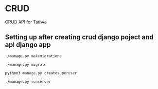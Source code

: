 # CRUD
CRUD API for Tathva

## Setting up after creating crud django poject and api django app
```
./manage.py makemigrations

./manage.py migrate

python3 manage.py createsuperuser

./manage.py runserver  
